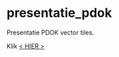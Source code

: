 # presentatie_pdok
Presentatie PDOK vector tiles. 

Klik [< HIER >](https://nieneb.github.io/presentatie_pdok)
